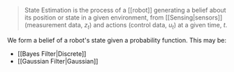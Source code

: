 > State Estimation is the process of a [[robot]] generating a belief about its position or state in a given environment, from [[Sensing|sensors]] (measurement data, $z_t$) and actions (control data, $u_t$) at a given time, $t$.

We form a belief of a robot's state given a probability function. This may be:
- [[Bayes Filter|Discrete]]
- [[Gaussian Filter|Gaussian]]

